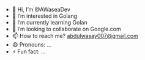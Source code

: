- 👋 Hi, I’m @AWaseaDev
- 👀 I’m interested in Golang
- 🌱 I’m currently learning Golan
- 💞️ I’m looking to collaborate on Google.com
- 📫 How to reach me? abdulwasay007@gmail.com
- 😄 Pronouns: ...
- ⚡ Fun fact: ...

<!---
AWaseaDev/AWaseaDev is a ✨ special ✨ repository because its `README.md` (this file) appears on your GitHub profile.
You can click the Preview link to take a look at your changes.
--->

